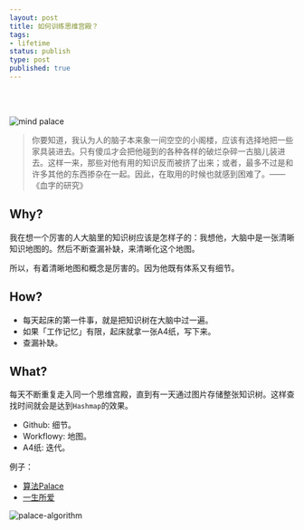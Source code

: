 ```yaml
--- 
layout: post
title: 如何训练思维宫殿？
tags: 
- lifetime
status: publish
type: post
published: true
---
```


<br>
<br>



![mind palace](https://i.imgur.com/j44YkDv.gif)

> 你要知道，我认为人的脑子本来象一间空空的小阁楼，应该有选择地把一些家具装进去。只有傻瓜才会把他碰到的各种各样的破烂杂碎一古脑儿装进去。这样一来，那些对他有用的知识反而被挤了出来；或者，最多不过是和许多其他的东西掺杂在一起。因此，在取用的时候也就感到困难了。——《血字的研究》

## Why?


我在想一个厉害的人大脑里的知识树应该是怎样子的：我想他，大脑中是一张清晰知识地图的。然后不断查漏补缺，来清晰化这个地图。

所以，有着清晰地图和概念是厉害的。因为他既有体系又有细节。

## How?

- 每天起床的第一件事，就是把知识树在大脑中过一遍。
- 如果「工作记忆」有限，起床就拿一张A4纸，写下来。
- 查漏补缺。

## What?

每天不断重复走入同一个思维宫殿，直到有一天通过图片存储整张知识树。这样查找时间就会是达到`Hashmap`的效果。

- Github: 细节。
- Workflowy: 地图。
- A4纸: 迭代。

例子：

- [算法Palace](https://workflowy.com/s/0-x-palace/wl1ogOpj0IU7juyl)
- [一生所爱](https://www.dropbox.com/preview/palace.willwang.cc/palace-life/README.md)

![palace-algorithm](https://media1.giphy.com/media/L3KYAr6fBhWPqP1tzQ/giphy.gif)
